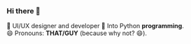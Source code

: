 ### Hi there 👋

🔭 UI/UX designer and developer
👀 Into Python **programming**.</br>
😄 Pronouns: **THAT/GUY** (because why not? 😄).
<!--
**vickkie/vickkie** is a ✨ _special_ ✨ repository because its `README.md` (this file) appears on your GitHub profile.

Here are some ideas to get you started:

- 🌱 I’m currently learning ...
- 👯 I’m looking to collaborate on ...
- 🤔 I’m looking for help with ...
- 💬 Ask me about ...
- 📫 How to reach me: ...
- 😄 Pronouns: ...
- ⚡ Fun fact: ...
-->
